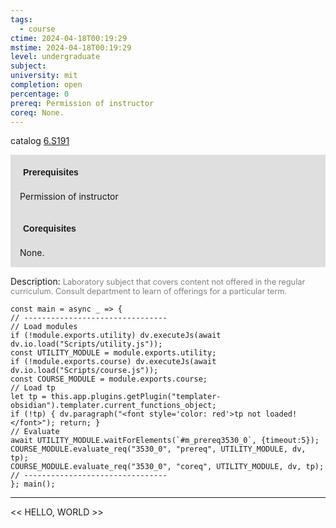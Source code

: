 ```yaml
---
tags:
  - course
ctime: 2024-04-18T00:19:29
mstime: 2024-04-18T00:19:29
level: undergraduate
subject: 
university: mit
completion: open
percentage: 0
prereq: Permission of instructor
coreq: None.
---
```


catalog [6.S191](http://student.mit.edu/catalog/m6e.html#6.S191)

<span style="display: block; padding: 15px; background-color: rgb(100, 100, 100, 0.2);"><font id="m_prereq3530_0" style="display: block; font-family: Arial, sans-serif; font-weight: bold; padding: 5px">Prerequisites</font><br><span id="prereq3530_0">Permission of instructor</span></span>
<span style="display: block; padding: 15px; background-color: rgb(100, 100, 100, 0.2);"><font id="m_coreq3530_0" style="display: block; font-family: Arial, sans-serif; font-weight: bold; padding: 5px">Corequisites</font><br><span id="coreq3530_0">None.</span></span>

<font style="">Description:</font>
<font style="color: grey; font-size: 0.8rem;">Laboratory subject that covers content not offered in the regular curriculum. Consult department to learn of offerings for a particular term.</font>

```dataviewjs
const main = async _ => {
// --------------------------------
// Load modules
if (!module.exports.utility) dv.executeJs(await dv.io.load("Scripts/utility.js"));
const UTILITY_MODULE = module.exports.utility;
if (!module.exports.course) dv.executeJs(await dv.io.load("Scripts/course.js"));
const COURSE_MODULE = module.exports.course;
// Load tp
let tp = this.app.plugins.getPlugin("templater-obsidian").templater.current_functions_object;
if (!tp) { dv.paragraph("<font style='color: red'>tp not loaded!</font>"); return; }
// Evaluate
await UTILITY_MODULE.waitForElements(`#m_prereq3530_0`, {timeout:5});
COURSE_MODULE.evaluate_req("3530_0", "prereq", UTILITY_MODULE, dv, tp);
COURSE_MODULE.evaluate_req("3530_0", "coreq", UTILITY_MODULE, dv, tp);
// --------------------------------
}; main();
```

---

<< HELLO, WORLD >>
